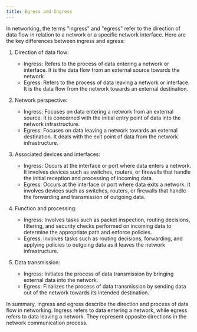 ```yaml
---
title: Egress and Ingress
---
```


In networking, the terms "ingress" and "egress" refer to the direction of data flow in relation to a network or a specific network interface. Here are the key differences between ingress and egress:

1. Direction of data flow:
   - Ingress: Refers to the process of data entering a network or interface. It is the data flow from an external source towards the network.
   - Egress: Refers to the process of data leaving a network or interface. It is the data flow from the network towards an external destination.

2. Network perspective:
   - Ingress: Focuses on data entering a network from an external source. It is concerned with the initial entry point of data into the network infrastructure.
   - Egress: Focuses on data leaving a network towards an external destination. It deals with the exit point of data from the network infrastructure.

3. Associated devices and interfaces:
   - Ingress: Occurs at the interface or port where data enters a network. It involves devices such as switches, routers, or firewalls that handle the initial reception and processing of incoming data.
   - Egress: Occurs at the interface or port where data exits a network. It involves devices such as switches, routers, or firewalls that handle the forwarding and transmission of outgoing data.

4. Function and processing:
   - Ingress: Involves tasks such as packet inspection, routing decisions, filtering, and security checks performed on incoming data to determine the appropriate path and enforce policies.
   - Egress: Involves tasks such as routing decisions, forwarding, and applying policies to outgoing data as it leaves the network infrastructure.

5. Data transmission:
   - Ingress: Initiates the process of data transmission by bringing external data into the network.
   - Egress: Finalizes the process of data transmission by sending data out of the network towards its intended destination.

In summary, ingress and egress describe the direction and process of data flow in networking. Ingress refers to data entering a network, while egress refers to data leaving a network. They represent opposite directions in the network communication process.